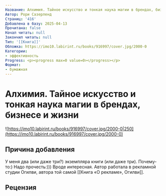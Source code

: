 ```yaml
---
Название: Алхимия. Тайное искусство и тонкая наука магии в брендах, бизнесе и жизни
Автор: Рори Сазерленд
Страниц: '416'
Добавлена в базу: 2025-04-13
Прочитана: false
Начал читать: null
Закончил читать: null
Тип: '[[Книга]]'
Обложка: https://imo10.labirint.ru/books/916997/cover.jpg/2000-0
Категории:
- эффективность
Progress: <p><progress max=0 value=0></progress></p>
Формат:
- бумажная
---
```

# Алхимия. Тайное искусство и тонкая наука магии в брендах, бизнесе и жизни

![https://imo10.labirint.ru/books/916997/cover.jpg/2000-0|250](https://imo10.labirint.ru/books/916997/cover.jpg/2000-0)

## Причина добавления

У меня два (или даже три?) экземпляра книги (или даже три). Почему-то:) Надо прочесть:))) Вроде интересная. Автор работала в рекламной студии Огилви, автора той самой [[Книга «О рекламе», Огилви]].

## Рецензия